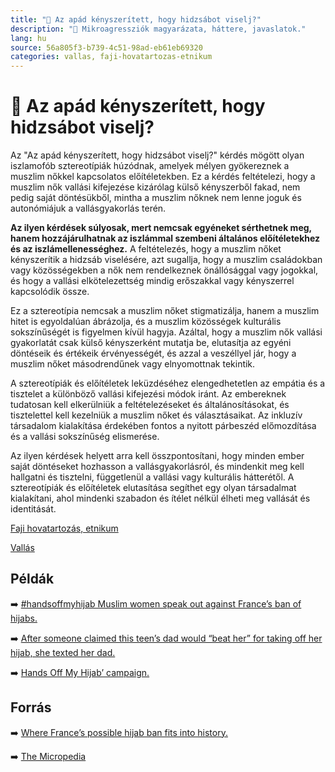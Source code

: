 ```yaml
---
title: "🚫 Az apád kényszerített, hogy hidzsábot viselj?"
description: "🚫 Mikroagressziók magyarázata, háttere, javaslatok."
lang: hu
source: 56a805f3-b739-4c51-98ad-eb61eb69320
categories: vallas, faji-hovatartozas-etnikum
---
```


<div class="wiki-content agression-title">

# 🚫 Az apád kényszerített, hogy hidzsábot viselj?

Az "Az apád kényszerített, hogy hidzsábot viselj?" kérdés mögött olyan iszlamofób sztereotípiák húzódnak, amelyek mélyen gyökereznek a muszlim nőkkel kapcsolatos előítéletekben. Ez a kérdés feltételezi, hogy a muszlim nők vallási kifejezése kizárólag külső kényszerből fakad, nem pedig saját döntésükből, mintha a muszlim nőknek nem lenne joguk és autonómiájuk a vallásgyakorlás terén.

**Az ilyen kérdések súlyosak, mert nemcsak egyéneket sérthetnek meg, hanem hozzájárulhatnak az iszlámmal szembeni általános előítéletekhez és az iszlámellenességhez.** A feltételezés, hogy a muszlim nőket kényszerítik a hidzsáb viselésére, azt sugallja, hogy a muszlim családokban vagy közösségekben a nők nem rendelkeznek önállósággal vagy jogokkal, és hogy a vallási elkötelezettség mindig erőszakkal vagy kényszerrel kapcsolódik össze.

Ez a sztereotípia nemcsak a muszlim nőket stigmatizálja, hanem a muszlim hitet is egyoldalúan ábrázolja, és a muszlim közösségek kulturális sokszínűségét is figyelmen kívül hagyja. Azáltal, hogy a muszlim nők vallási gyakorlatát csak külső kényszerként mutatja be, elutasítja az egyéni döntéseik és értékeik érvényességét, és azzal a veszéllyel jár, hogy a muszlim nőket másodrendűnek vagy elnyomottnak tekintik.

A sztereotípiák és előítéletek leküzdéséhez elengedhetetlen az empátia és a tisztelet a különböző vallási kifejezési módok iránt. Az embereknek tudatosan kell elkerülniük a feltételezéseket és általánosításokat, és tisztelettel kell kezelniük a muszlim nőket és választásaikat. Az inkluzív társadalom kialakítása érdekében fontos a nyitott párbeszéd előmozdítása és a vallási sokszínűség elismerése.

Az ilyen kérdések helyett arra kell összpontosítani, hogy minden ember saját döntéseket hozhasson a vallásgyakorlásról, és mindenkit meg kell hallgatni és tisztelni, függetlenül a vallási vagy kulturális hátterétől. A sztereotípiák és előítéletek elutasítása segíthet egy olyan társadalmat kialakítani, ahol mindenki szabadon és ítélet nélkül élheti meg vallását és identitását.

<div class="categories">

[Faji hovatartozás, etnikum](/#/entry?id=faji-hovatartozas-etnikum)

[Vallás](/#/entry?id=vallas)

</div>

## Példák

➡️ [#handsoffmyhijab Muslim women speak out against France’s ban of hijabs.](https://www.reuters.com/world/europe/hands-off-my-hijab-young-muslim-women-protest-proposed-french-ban-2021-05-04/)

➡️ [After someone claimed this teen’s dad would “beat her” for taking off her hijab, she texted her dad.](https://www.buzzfeednews.com/article/tanyachen/lamyaa-hijab-text)

➡️ [Hands Off My Hijab’ campaign.](https://twitter.com/handsoffmyhijab)

## Forrás

➡️ [Where France’s possible hijab ban fits into history.](https://time.com/6049226/france-hijab-ban/)

➡️ [The Micropedia](https://www.themicropedia.org/)


</div>